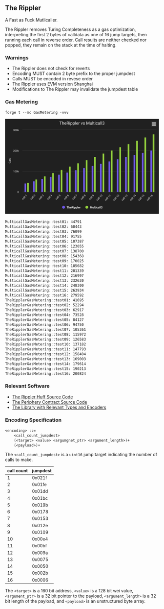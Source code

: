 ## The Rippler

A Fast as Fuck Mutlicaller.

The Rippler removes Turing Completeness as a gas optimization, interpreting the first 2 bytes of
calldata as one of 16 jump targets, then running each call in reverse order. Call results are
neither checked nor popped, they remain on the stack at the time of halting.

### Warnings

- The Rippler does not check for reverts
- Encoding MUST contain 2 byte prefix to the proper jumpdest
- Calls MUST be encoded in revese order
- The Rippler uses EVM version Shanghai
- Modifications to The Rippler may invalidate the jumpdest table

### Gas Metering

```
forge t --mc GasMetering -vvv
```

![Graph Comparing TheRippler to Multicall3](assets/TheRipplerVsMulticall3.svg)

```
MulticallGasMetering::test01: 44791
MulticallGasMetering::test02: 60443
MulticallGasMetering::test03: 76099
MulticallGasMetering::test04: 91755
MulticallGasMetering::test05: 107387
MulticallGasMetering::test06: 123055
MulticallGasMetering::test07: 138700
MulticallGasMetering::test08: 154368
MulticallGasMetering::test09: 170025
MulticallGasMetering::test10: 185682
MulticallGasMetering::test11: 201339
MulticallGasMetering::test12: 216997
MulticallGasMetering::test13: 232630
MulticallGasMetering::test14: 248300
MulticallGasMetering::test15: 263934
MulticallGasMetering::test16: 279592
TheRipplerGasMetering::test01: 41695
TheRipplerGasMetering::test02: 52294
TheRipplerGasMetering::test03: 62917
TheRipplerGasMetering::test04: 73528
TheRipplerGasMetering::test05: 84127
TheRipplerGasMetering::test06: 94750
TheRipplerGasMetering::test07: 105361
TheRipplerGasMetering::test08: 115972
TheRipplerGasMetering::test09: 126583
TheRipplerGasMetering::test10: 137182
TheRipplerGasMetering::test11: 147793
TheRipplerGasMetering::test12: 158404
TheRipplerGasMetering::test13: 169003
TheRipplerGasMetering::test14: 179614
TheRipplerGasMetering::test15: 190213
TheRipplerGasMetering::test16: 200824
```

### Relevant Software

- [The Rippler Huff Source Code](src/TheRippler.huff)
- [The Periphery Contract Source Code](src/ThePeriphery.sol)
- [The Library with Relevant Types and Encoders](src/util/LibRippler.sol)

### Encoding Specification

```
<encoding> ::=
    <call_count_jumpdest>
    (<target> <value> <argumgnet_ptr> <argument_length>)+
    (<payload>)+
```

The `<call_count_jumpdest>` is a `uint16` jump target indicating the number of calls to make.

| call count | jumpdest |
| ---------- | -------- |
| 1          | 0x021f   |
| 2          | 0x01fe   |
| 3          | 0x01dd   |
| 4          | 0x01bc   |
| 5          | 0x019b   |
| 6          | 0x0178   |
| 7          | 0x0153   |
| 8          | 0x012e   |
| 9          | 0x0109   |
| 10         | 0x00e4   |
| 11         | 0x00bf   |
| 12         | 0x009a   |
| 13         | 0x0075   |
| 14         | 0x0050   |
| 15         | 0x002b   |
| 16         | 0x0006   |

The `<target>` is a 160 bit address, `<value>` is a 128 bit wei value, `<argument_ptr>` is a 32 bit
pointer to the payload, `<argument_length>` is a 32 bit length of the payload, and `<payload>` is an
unstructured byte array.
